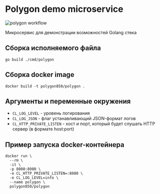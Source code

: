 # Polygon demo microservice

![polygon workflow](https://github.com/polygon850/polygon/actions/workflows/main.yml/badge.svg?branch=master)

Микросервис для демонстрации возможностей Golang стека

## Сборка исполняемого файла
```shell
go build ./cmd/polygon
```

## Сборка docker image
```shell
docker build -t polygon850/polygon .
```

## Аргументы и переменные окружения
* `CL_LOG_LEVEL` - уровень логирования
* `CL_LOG_JSON` - флаг устанавливающий JSON-формат логов
* `CL_HTTP_PRIVATE_LISTEN` - хост и порт, который будет слушать HTTP сервер (в формате host:port)
 

## Пример запуска docker-контейнера
```shell
docker run \
  --rm \
  -it \
  -p 8080:8080 \
  -e CL_HTTP_PRIVATE_LISTEN=:8080 \
  -e CL_LOG_LEVEL=info \
  --name polygon \
  polygon850/polygon
```